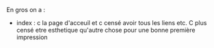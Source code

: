 En gros on a :
 - index :
      c la page d'acceuil et c censé avoir tous les liens etc. C plus censé etre esthetique qu'autre chose pour une bonne première impression